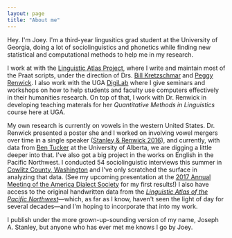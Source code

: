 ```yaml
---
layout: page
title: "About me"
---
```


Hey. I'm Joey. I'm a third-year lingusitics grad student at the University of Georgia, doing a lot of sociolinguistics and phonetics while finding new statistical and computational methods to help me in my research.

I work at with the [Linguistic Atlas Project](http://lap.uga.edu/ "Linguist Atlas Project"), where I write and maintain most of the Praat scripts, under the direction of Drs. [Bill Kretzschmar](https://www.english.uga.edu/directory/495/detail) and [Peggy Renwick](https://faculty.franklin.uga.edu/mrenwick/about "Peggy Renwick"). I also work with the UGA [DigiLab](https://digi.uga.edu "DigiLab main page") where I give seminars and workshops on how to help students and faculty use computers effectively in their humanities research. On top of that, I work with Dr. Renwick in developing teaching materals for her *Quantitative Methods in Linguistics* course here at UGA. 

My own research is currently on vowels in the western United States. Dr. Renwick presented a poster she and I worked on involving vowel mergers over time in a single speaker ([Stanley & Renwick 2016](https://www.academia.edu/26986601/Phonetic_Shift_ɔr_Phonemic_Change_American_English_mergers_over_40_years)), and currently, with data from [Ben Tucker](https://sites.ualberta.ca/~bvtucker/) at the University of Alberta, we are digging a little deeper into that. I've also got a big project in the works on English in the Pacific Northwest. I conducted 54 sociolinguistic interviews this summer in [Cowlitz County, Washington](https://www.google.com/maps/place/Cowlitz+County,+WA/@46.1203776,-123.0089545,10z/data=!3m1!4b1!4m5!3m4!1s0x549415fb272f02b1:0x925df86af59a9d68!8m2!3d46.1746472!4d-122.7746902 "Cowlitz County, Washington") and I've only scratched the surface in analyzing that data. (See my upcoming presentation at the [2017 Annual Meeting of the America Dialect Society](http://www.americandialect.org/american-dialect-society-2017-annual-meeting-schedule) for my first results!) I also have access to the original handwritten data from the *[Linguistic Atlas of the Pacific Northwest](https://scholar.google.com/scholar?hl=en&q=%22Linguistic+Atlas+of+the+Pacific+Northwest%22&btnG=&as_sdt=1%2C11&as_sdtp=)*—which, as far as I know, haven't seen the light of day for several decades—and I'm hoping to incorporate that into my work.

I publish under the more grown-up-sounding version of my name, Joseph A. Stanley, but anyone who has ever met me knows I go by Joey. 